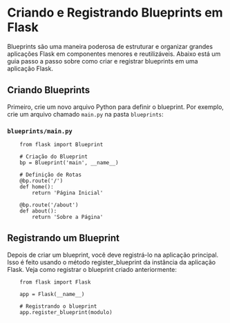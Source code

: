 # Criando e Registrando Blueprints em Flask

Blueprints são uma maneira poderosa de estruturar e organizar grandes aplicações Flask em componentes menores e reutilizáveis. Abaixo está um guia passo a passo sobre como criar e registrar blueprints em uma aplicação Flask.

## Criando Blueprints


Primeiro, crie um novo arquivo Python para definir o blueprint. Por exemplo, crie um arquivo chamado `main.py` na pasta `blueprints`:

### `blueprints/main.py`

        from flask import Blueprint

        # Criação do Blueprint
        bp = Blueprint('main', __name__)

        # Definição de Rotas
        @bp.route('/')
        def home():
            return 'Página Inicial'

        @bp.route('/about')
        def about():
            return 'Sobre a Página'

## Registrando um Blueprint

Depois de criar um blueprint, você deve registrá-lo na aplicação principal. Isso é feito usando o método register_blueprint da instância da aplicação Flask. Veja como registrar o blueprint criado anteriormente:

        from flask import Flask

        app = Flask(__name__)

        # Registrando o blueprint
        app.register_blueprint(modulo)

